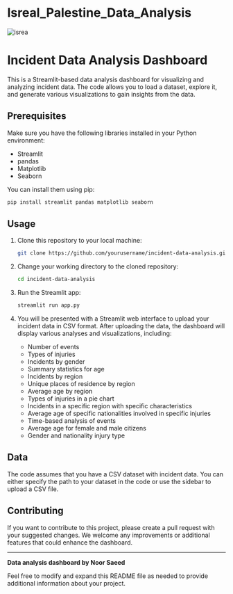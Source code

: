 # Isreal_Palestine_Data_Analysis


![isrea](https://github.com/Naveenpandey27/Isreal_Palestine_Data_Analysis/assets/66298494/ca8371b1-dea0-4b28-a84f-22b584790251)


# Incident Data Analysis Dashboard

This is a Streamlit-based data analysis dashboard for visualizing and analyzing incident data. The code allows you to load a dataset, explore it, and generate various visualizations to gain insights from the data.

## Prerequisites

Make sure you have the following libraries installed in your Python environment:

- Streamlit
- pandas
- Matplotlib
- Seaborn

You can install them using pip:

```bash
pip install streamlit pandas matplotlib seaborn
```

## Usage

1. Clone this repository to your local machine:

   ```bash
   git clone https://github.com/yourusername/incident-data-analysis.git
   ```

2. Change your working directory to the cloned repository:

   ```bash
   cd incident-data-analysis
   ```

3. Run the Streamlit app:

   ```bash
   streamlit run app.py
   ```

4. You will be presented with a Streamlit web interface to upload your incident data in CSV format. After uploading the data, the dashboard will display various analyses and visualizations, including:

   - Number of events
   - Types of injuries
   - Incidents by gender
   - Summary statistics for age
   - Incidents by region
   - Unique places of residence by region
   - Average age by region
   - Types of injuries in a pie chart
   - Incidents in a specific region with specific characteristics
   - Average age of specific nationalities involved in specific injuries
   - Time-based analysis of events
   - Average age for female and male citizens
   - Gender and nationality injury type

## Data

The code assumes that you have a CSV dataset with incident data. You can either specify the path to your dataset in the code or use the sidebar to upload a CSV file.

## Contributing

If you want to contribute to this project, please create a pull request with your suggested changes. We welcome any improvements or additional features that could enhance the dashboard.

---

**Data analysis dashboard by Noor Saeed**

Feel free to modify and expand this README file as needed to provide additional information about your project.
